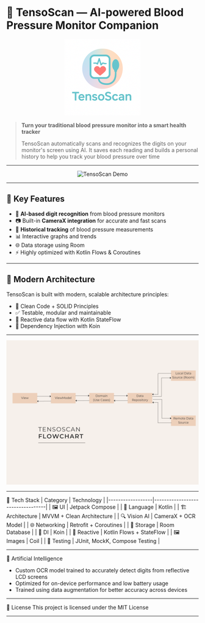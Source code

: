 # 📲 TensoScan — AI-powered Blood Pressure Monitor Companion

<p align="center">
  <img src="assets/tensoscan_logo_400.png" alt="TensoScan Hero Banner" width="200"/>
</p>

> **Turn your traditional blood pressure monitor into a smart health tracker**
>
> TensoScan automatically scans and recognizes the digits on your monitor's screen using AI. It saves each reading and builds a personal history to help you track your blood pressure over time

---

<p align="center">
  <img src="assets/demo-tensoscan.gif" alt="TensoScan Demo" width="300"/>
</p>

---

## 🚀 Key Features

- 🧠 **AI-based digit recognition** from blood pressure monitors
- 📷 Built-in **CameraX integration** for accurate and fast scans
- 🧾 **Historical tracking** of blood pressure measurements
- 📊 Interactive graphs and trends
- 🌐 Data storage using Room
- ⚡ Highly optimized with Kotlin Flows & Coroutines

---

## 🧱 Modern Architecture

TensoScan is built with modern, scalable architecture principles:

- 🧼 Clean Code + SOLID Principles
- ✅ Testable, modular and maintainable
- 🔄 Reactive data flow with Kotlin StateFlow
- 🔐 Dependency Injection with Koin

---

<p align="center">
  <img src="assets/mvvm_tensoscan_flow.png" alt="TensoScan Hero Banner" width="800"/>
</p>

---

🧰 Tech Stack
| Category          | Technology                      |
|------------------|----------------------------------|
| 🖼️ UI             | Jetpack Compose                 |
| 🤖 Language        | Kotlin                          |
| 🏗️ Architecture   | MVVM + Clean Architecture       |
| 🔍 Vision AI       | CameraX + OCR Model             |
| 🌐 Networking      | Retrofit + Coroutines           |
| 💾 Storage         | Room Database                   |
| 💉 DI              | Koin                            |
| 🔄 Reactive        | Kotlin Flows + StateFlow        |
| 🖼️ Images          | Coil                            |
| 🧪 Testing         | JUnit, MockK, Compose Testing   |

---

🧠 Artificial Intelligence
- Custom OCR model trained to accurately detect digits from reflective LCD screens
- Optimized for on-device performance and low battery usage
- Trained using data augmentation for better accuracy across devices

---

📄 License
This project is licensed under the MIT License

---

